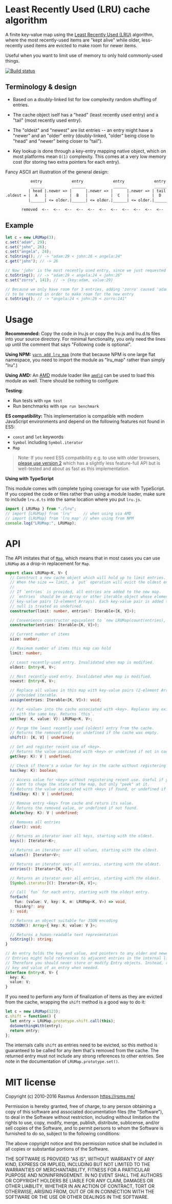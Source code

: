 # Least Recently Used (LRU) cache algorithm

A finite key-value map using the [Least Recently Used (LRU)](http://en.wikipedia.org/wiki/Cache_algorithms#Least_Recently_Used) algorithm, where the most recently-used items are "kept alive" while older, less-recently used items are evicted to make room for newer items.

Useful when you want to limit use of memory to only hold commonly-used things.

[![Build status](https://travis-ci.org/rsms/js-lru.svg?branch=master)](https://travis-ci.org/rsms/js-lru)

## Terminology & design

- Based on a doubly-linked list for low complexity random shuffling of entries.

- The cache object iself has a "head" (least recently used entry) and a
  "tail" (most recently used entry).

- The "oldest" and "newest" are list entries -- an entry might have a "newer" and
  an "older" entry (doubly-linked, "older" being close to "head" and "newer"
  being closer to "tail").

- Key lookup is done through a key-entry mapping native object, which on most
  platforms mean `O(1)` complexity. This comes at a very low memory cost (for
  storing two extra pointers for each entry).

Fancy ASCII art illustration of the general design:

```txt
           entry             entry             entry             entry
           ______            ______            ______            ______
          | head |.newer => |      |.newer => |      |.newer => | tail |
.oldest = |  A   |          |  B   |          |  C   |          |  D   | = .newest
          |______| <= older.|______| <= older.|______| <= older.|______|

       removed  <--  <--  <--  <--  <--  <--  <--  <--  <--  <--  <--  added
```

## Example

```js
let c = new LRUMap(3);
c.set("adam", 29);
c.set("john", 26);
c.set("angela", 24);
c.toString(); // -> "adam:29 < john:26 < angela:24"
c.get("john"); // -> 26

// Now 'john' is the most recently used entry, since we just requested it
c.toString(); // -> "adam:29 < angela:24 < john:26"
c.set("zorro", 141); // -> {key:adam, value:29}

// Because we only have room for 3 entries, adding 'zorro' caused 'adam'
// to be removed in order to make room for the new entry
c.toString(); // -> "angela:24 < john:26 < zorro:141"
```

# Usage

**Recommended:** Copy the code in lru.js or copy the lru.js and lru.d.ts files into your source directory. For minimal functionality, you only need the lines up until the comment that says "Following code is optional".

**Using NPM:** [`yarn add lru_map`](https://www.npmjs.com/package/lru_map) (note that because NPM is one large flat namespace, you need to import the module as "lru_map" rather than simply "lru".)

**Using AMD:** An [AMD](https://github.com/amdjs/amdjs-api/blob/master/AMD.md#amd) module loader like [`amdld`](https://github.com/rsms/js-amdld) can be used to load this module as well. There should be nothing to configure.

**Testing**:

- Run tests with `npm test`
- Run benchmarks with `npm run benchmark`

**ES compatibility:** This implementation is compatible with modern JavaScript environments and depend on the following features not found in ES5:

- `const` and `let` keywords
- `Symbol` including `Symbol.iterator`
- `Map`

> Note: If you need ES5 compatibility e.g. to use with older browsers, [please use version 2](https://github.com/rsms/js-lru/tree/v2) which has a slightly less feature-full API but is well-tested and about as fast as this implementation.

**Using with TypeScript**

This module comes with complete typing coverage for use with TypeScript. If you copied the code or files rather than using a module loader, make sure to include `lru.d.ts` into the same location where you put `lru.js`.

```ts
import { LRUMap } from "./lru";
// import {LRUMap} from 'lru'     // when using via AMD
// import {LRUMap} from 'lru_map' // when using from NPM
console.log("LRUMap:", LRUMap);
```

# API

The API imitates that of [`Map`](https://developer.mozilla.org/en-US/docs/Web/JavaScript/Reference/Global_Objects/Map), which means that in most cases you can use `LRUMap` as a drop-in replacement for `Map`.

```ts
export class LRUMap<K, V> {
  // Construct a new cache object which will hold up to limit entries.
  // When the size == limit, a `put` operation will evict the oldest entry.
  //
  // If `entries` is provided, all entries are added to the new map.
  // `entries` should be an Array or other iterable object whose elements are
  // key-value pairs (2-element Arrays). Each key-value pair is added to the new Map.
  // null is treated as undefined.
  constructor(limit: number, entries?: Iterable<[K, V]>);

  // Convenience constructor equivalent to `new LRUMap(count(entries), entries)`
  constructor(entries: Iterable<[K, V]>);

  // Current number of items
  size: number;

  // Maximum number of items this map can hold
  limit: number;

  // Least recently-used entry. Invalidated when map is modified.
  oldest: Entry<K, V>;

  // Most recently-used entry. Invalidated when map is modified.
  newest: Entry<K, V>;

  // Replace all values in this map with key-value pairs (2-element Arrays) from
  // provided iterable.
  assign(entries: Iterable<[K, V]>): void;

  // Put <value> into the cache associated with <key>. Replaces any existing entry
  // with the same key. Returns `this`.
  set(key: K, value: V): LRUMap<K, V>;

  // Purge the least recently used (oldest) entry from the cache.
  // Returns the removed entry or undefined if the cache was empty.
  shift(): [K, V] | undefined;

  // Get and register recent use of <key>.
  // Returns the value associated with <key> or undefined if not in cache.
  get(key: K): V | undefined;

  // Check if there's a value for key in the cache without registering recent use.
  has(key: K): boolean;

  // Access value for <key> without registering recent use. Useful if you do not
  // want to chage the state of the map, but only "peek" at it.
  // Returns the value associated with <key> if found, or undefined if not found.
  find(key: K): V | undefined;

  // Remove entry <key> from cache and return its value.
  // Returns the removed value, or undefined if not found.
  delete(key: K): V | undefined;

  // Removes all entries
  clear(): void;

  // Returns an iterator over all keys, starting with the oldest.
  keys(): Iterator<K>;

  // Returns an iterator over all values, starting with the oldest.
  values(): Iterator<V>;

  // Returns an iterator over all entries, starting with the oldest.
  entries(): Iterator<[K, V]>;

  // Returns an iterator over all entries, starting with the oldest.
  [Symbol.iterator](): Iterator<[K, V]>;

  // Call `fun` for each entry, starting with the oldest entry.
  forEach(
    fun: (value: V, key: K, m: LRUMap<K, V>) => void,
    thisArg?: any
  ): void;

  // Returns an object suitable for JSON encoding
  toJSON(): Array<{ key: K; value: V }>;

  // Returns a human-readable text representation
  toString(): string;
}

// An entry holds the key and value, and pointers to any older and newer entries.
// Entries might hold references to adjacent entries in the internal linked-list.
// Therefore you should never store or modify Entry objects. Instead, reference the
// key and value of an entry when needed.
interface Entry<K, V> {
  key: K;
  value: V;
}
```

If you need to perform any form of finalization of items as they are evicted from the cache, wrapping the `shift` method is a good way to do it:

```js
let c = new LRUMap(123);
c.shift = function() {
  let entry = LRUMap.prototype.shift.call(this);
  doSomethingWith(entry);
  return entry;
};
```

The internals calls `shift` as entries need to be evicted, so this method is guaranteed to be called for any item that's removed from the cache. The returned entry must not include any strong references to other entries. See note in the documentation of `LRUMap.prototype.set()`.

# MIT license

Copyright (c) 2010-2016 Rasmus Andersson <https://rsms.me/>

Permission is hereby granted, free of charge, to any person obtaining a copy
of this software and associated documentation files (the "Software"), to deal
in the Software without restriction, including without limitation the rights
to use, copy, modify, merge, publish, distribute, sublicense, and/or sell
copies of the Software, and to permit persons to whom the Software is
furnished to do so, subject to the following conditions:

The above copyright notice and this permission notice shall be included in
all copies or substantial portions of the Software.

THE SOFTWARE IS PROVIDED "AS IS", WITHOUT WARRANTY OF ANY KIND, EXPRESS OR
IMPLIED, INCLUDING BUT NOT LIMITED TO THE WARRANTIES OF MERCHANTABILITY,
FITNESS FOR A PARTICULAR PURPOSE AND NONINFRINGEMENT. IN NO EVENT SHALL THE
AUTHORS OR COPYRIGHT HOLDERS BE LIABLE FOR ANY CLAIM, DAMAGES OR OTHER
LIABILITY, WHETHER IN AN ACTION OF CONTRACT, TORT OR OTHERWISE, ARISING FROM,
OUT OF OR IN CONNECTION WITH THE SOFTWARE OR THE USE OR OTHER DEALINGS IN
THE SOFTWARE.
